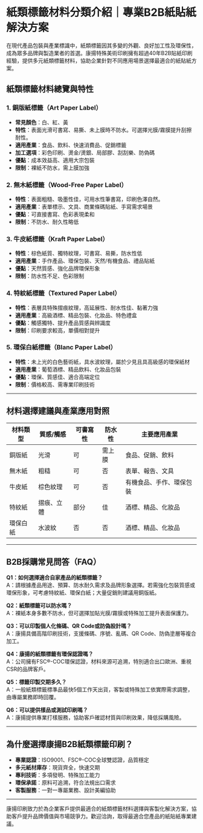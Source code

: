 # 紙類標籤材料分類介紹｜專業B2B紙貼紙解決方案

在現代產品包裝與產業標識中，紙類標籤因其多變的外觀、良好加工性及環保性，成為眾多品牌與製造業者的首選。康揚特殊美術印刷擁有超過40年B2B貼紙印刷經驗，提供多元紙類標籤材料，協助企業針對不同應用場景選擇最適合的紙貼紙方案。

## 紙類標籤材料總覽與特性

### 1. 銅版紙標籤（Art Paper Label）

- **常見顏色**：白、紅、黃
- **特性**：表面光滑可書寫、易撕、未上膜時不防水。可選擇光膜/霧膜提升刮擦耐性。
- **適用產業**：食品、飲料、快速消費品、促銷標籤
- **加工選項**：彩色印刷、燙金/燙銀、局部膠、刮刮樂、防偽碼
- **優點**：成本效益高、適用大宗包裝
- **限制**：裸紙不防水，需上膜加強

### 2. 無木紙標籤（Wood-Free Paper Label）

- **特性**：表面粗糙、吸墨性佳，可用水性筆書寫，印刷色澤自然。
- **適用產業**：表單標示、文具、商業條碼貼紙、手寫需求場景
- **優點**：可直接書寫、色彩表現柔和
- **限制**：不防水、耐久性略低

### 3. 牛皮紙標籤（Kraft Paper Label）

- **特性**：棕色紙質、獨特紋理，可書寫、易撕，防水性低
- **適用產業**：手作產品、環保包裝、天然/有機食品、禮品貼紙
- **優點**：天然質感、強化品牌環保形象
- **限制**：防水性不足、色彩限制

### 4. 特紋紙標籤（Textured Paper Label）

- **特性**：表層具特殊摺痕紋理，高延展性、耐水性佳、黏著力強
- **適用產業**：高級酒標、精品包裝、化妝品、特色禮盒
- **優點**：觸感獨特、提升產品質感與辨識度
- **限制**：印刷要求較高，單價相對提升

### 5. 環保白紙標籤（Blanc Paper Label）

- **特性**：未上光的白色藝術紙，具水波紋理，屬於少見且具高級感的環保紙材
- **適用產業**：葡萄酒標、精品飲料、化妝品包裝
- **優點**：環保、質感佳、適合高端定位
- **限制**：價格較高、需專業印刷技術

---

## 材料選擇建議與產業應用對照

| 材料類型        | 質感/觸感   | 可書寫性 | 防水性 | 主要應用產業                |
|-----------------|------------|----------|--------|-----------------------------|
| 銅版紙          | 光滑        | 可      | 需上膜 | 食品、促銷、飲料            |
| 無木紙          | 粗糙        | 可      | 否     | 表單、報告、文具            |
| 牛皮紙          | 棕色紋理    | 可      | 否     | 有機食品、手作、環保包裝    |
| 特紋紙          | 摺痕、立體  | 部分    | 佳     | 酒標、精品、化妝品          |
| 環保白紙        | 水波紋      | 否      | 否     | 酒標、精品、化妝品          |

---

## B2B採購常見問答（FAQ）

**Q1：如何選擇適合自家產品的紙類標籤？**  
A：請根據產品用途、預算、防水耐久需求及品牌形象選擇。若需強化包裝質感或環保形象，可考慮特紋紙、環保白紙；大量促銷則建議用銅版紙。

**Q2：紙類標籤可以防水嗎？**  
A：裸紙本身多數不防水，但可選擇加貼光膜/霧膜或特殊加工提升表面保護力。

**Q3：可以印製個人化條碼、QR Code或防偽設計嗎？**  
A：康揚具備高階印刷技術，支援條碼、序號、亂碼、QR Code、防偽塗層等複合加工。

**Q4：康揚的紙類標籤有環保認證嗎？**  
A：公司擁有FSC®-COC環保認證，材料來源可追溯，特別適合出口歐洲、重視CSR的品牌客戶。

**Q5：標籤印製交期多久？**  
A：一般紙類標籤標準品最快5個工作天出貨，客製或特殊加工依實際需求調整，由專屬業務即時回覆。

**Q6：可以提供樣品或測試印刷嗎？**  
A：康揚提供專業打樣服務，協助客戶確認材質與印刷效果，降低採購風險。

---

## 為什麼選擇康揚B2B紙類標籤印刷？

- **專業認證**：ISO9001、FSC®-COC全球雙認證，品質穩定
- **多元紙材庫存**：現貨齊全，快速交期
- **專利技術**：多項發明、特殊加工能力
- **環保承諾**：原料可追溯，符合法規出口需求
- **客製服務**：一對一專屬業務、設計美編協助

---

康揚印刷致力於為企業客戶提供最適合的紙類標籤材料選擇與客製化解決方案，協助客戶提升品牌價值與市場競爭力。歡迎洽詢，取得最適合您產品的紙貼紙專業建議。